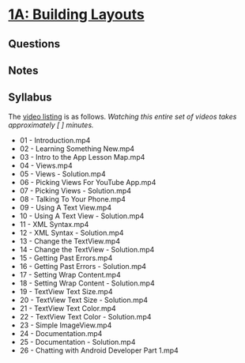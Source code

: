 # [1A: Building Layouts](https://www.udacity.com/course/viewer#!/c-ud837/l-4027328704)

## Questions


## Notes


## Syllabus

The [video listing](https://www.udacity.com/course/progress#!/c-ud837) is as follows. _Watching this entire set of videos takes approximately [ ] minutes._

* 01 - Introduction.mp4
* 02 - Learning Something New.mp4
* 03 - Intro to the App Lesson Map.mp4
* 04 - Views.mp4
* 05 - Views - Solution.mp4
* 06 - Picking Views For YouTube App.mp4
* 07 - Picking Views - Solution.mp4
* 08 - Talking To Your Phone.mp4
* 09 - Using A Text View.mp4
* 10 - Using A Text View - Solution.mp4
* 11 - XML Syntax.mp4
* 12 - XML Syntax - Solution.mp4
* 13 - Change the TextView.mp4
* 14 - Change the TextView - Solution.mp4
* 15 - Getting Past Errors.mp4
* 16 - Getting Past Errors - Solution.mp4
* 17 - Setting Wrap Content.mp4
* 18 - Setting Wrap Content - Solution.mp4
* 19 - TextView Text Size.mp4
* 20 - TextView Text Size - Solution.mp4
* 21 - TextView Text Color.mp4
* 22 - TextView Text Color - Solution.mp4
* 23 - Simple ImageView.mp4
* 24 - Documentation.mp4
* 25 - Documentation - Solution.mp4
* 26 - Chatting with Android Developer Part 1.mp4

